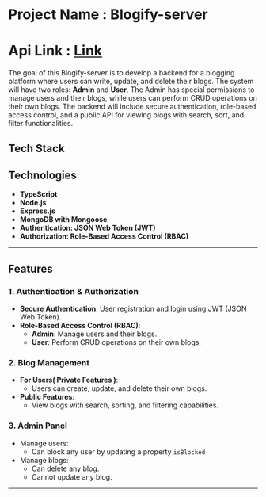 # Project Name : Blogify-server
# Api Link : [Link](https://bike-store-backend-flax.vercel.app/)

The goal of this Blogify-server is to develop a backend for a blogging platform where users can write, update, and delete their blogs. The system will have two roles: **Admin** and **User**. The Admin has special permissions to manage users and their blogs, while users can perform CRUD operations on their own blogs. The backend will include secure authentication, role-based access control, and a public API for viewing blogs with search, sort, and filter functionalities.

## Tech Stack

## Technologies

*   **TypeScript**
*   **Node.js**
*   **Express.js**
*   **MongoDB with Mongoose**
*   **Authentication: JSON Web Token (JWT)**
*   **Authorization: Role-Based Access Control (RBAC)**

---

## **Features**

### **1. Authentication & Authorization**
- **Secure Authentication**: User registration and login using JWT (JSON Web Token).
- **Role-Based Access Control (RBAC)**:
  - **Admin**: Manage users and their blogs.
  - **User**: Perform CRUD operations on their own blogs.

### **2. Blog Management**
- **For Users( Private Features )**:
  - Users can create, update, and delete their own blogs.
- **Public Features**:
  - View blogs with search, sorting, and filtering capabilities.

### **3. Admin Panel**
- Manage users:
  - Can block any user by updating a property `isBlocked`
- Manage blogs:
  - Can delete any blog.
  - Cannot update any blog.

---

